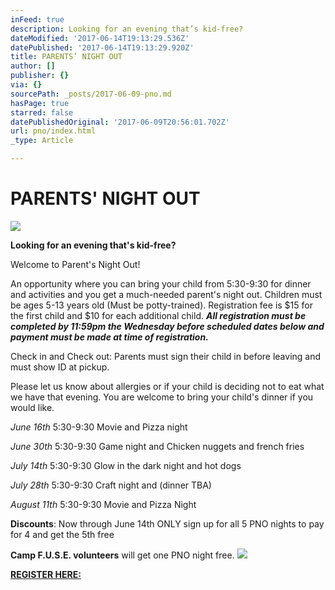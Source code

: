 ```yaml
---
inFeed: true
description: Looking for an evening that’s kid-free?
dateModified: '2017-06-14T19:13:29.536Z'
datePublished: '2017-06-14T19:13:29.920Z'
title: PARENTS’ NIGHT OUT
author: []
publisher: {}
via: {}
sourcePath: _posts/2017-06-09-pno.md
hasPage: true
starred: false
datePublishedOriginal: '2017-06-09T20:56:01.702Z'
url: pno/index.html
_type: Article

---
```

# PARENTS' NIGHT OUT
![](https://the-grid-user-content.s3-us-west-2.amazonaws.com/667a3e98-3790-4bd8-a0ca-b44349271956.jpg)

**Looking for an evening that's kid-free?**

Welcome to Parent's Night Out!

An opportunity where you can bring your child from 5:30-9:30 for dinner and activities and you get a much-needed parent's night out. Children must be ages 5-13 years old (Must be potty-trained). Registration fee is $15 for the first child and $10 for each additional child. _**All registration must be completed by 11:59pm the Wednesday before scheduled dates below and payment must be made at time of registration.**_

Check in and Check out: Parents must sign their child in before leaving and must show ID at pickup.

Please let us know about allergies or if your child is deciding not to eat what we have that evening. You are welcome to bring your child's dinner if you would like.

_June 16th_ 5:30-9:30 Movie and Pizza night

_June 30th_ 5:30-9:30 Game night and Chicken nuggets and french fries

_July 14th_ 5:30-9:30 Glow in the dark night and hot dogs

_July 28th_ 5:30-9:30 Craft night and (dinner TBA)

_August 11th_ 5:30-9:30 Movie and Pizza Night

**Discounts**: Now through June 14th ONLY sign up for all 5 PNO nights to pay for 4 and get the 5th free

**Camp F.U.S.E. volunteers** will get one PNO night free.
![](https://the-grid-user-content.s3-us-west-2.amazonaws.com/cf14f51f-83e5-432d-bbcb-563907fc4c4c.jpg)

**[REGISTER HERE:][0]**

[0]: https://renovationcommunity.easytitheplus.com/external/form/1a9ad251-bce7-4d15-b012-e3c85712e3fe